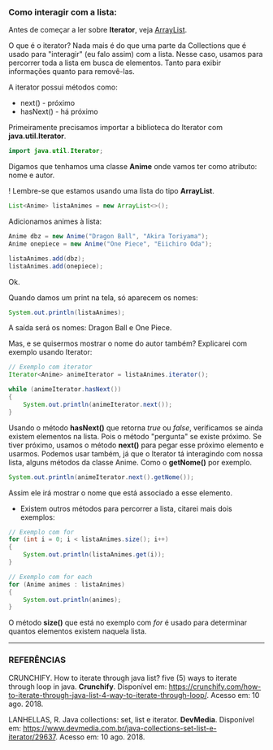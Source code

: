 ### Como interagir com a lista:

Antes de começar a ler sobre **Iterator**, veja [ArrayList](https://github.com/ranielcsar/POO-Java/blob/master/Collections/ArrayList.md).

O que é o iterator? Nada mais é do que uma parte da Collections que é usado para "interagir" (eu falo assim) com a lista. Nesse caso, usamos para percorrer toda a lista em busca de elementos. Tanto para exibir informações quanto para removê-las.

A iterator possui métodos como:

* next() - próximo
* hasNext() - há próximo

Primeiramente precisamos importar a biblioteca do Iterator com **java.util.Iterator**.

```java
import java.util.Iterator;
```

Digamos que tenhamos uma classe **Anime** onde vamos ter como atributo: nome e autor.

! Lembre-se que estamos usando uma lista do tipo **ArrayList**.

```java
List<Anime> listaAnimes = new ArrayList<>();
```

Adicionamos animes à lista:

```java
Anime dbz = new Anime("Dragon Ball", "Akira Toriyama");
Anime onepiece = new Anime("One Piece", "Eiichiro Oda");

listaAnimes.add(dbz);
listaAnimes.add(onepiece);
```

Ok.

Quando damos um print na tela, só aparecem os nomes:

```java
System.out.println(listaAnimes);
```

A saída será os nomes: Dragon Ball e One Piece.

Mas, e se quisermos mostrar o nome do autor também? Explicarei com exemplo usando Iterator:

```java
// Exemplo com iterator
Iterator<Anime> animeIterator = listaAnimes.iterator();

while (animeIterator.hasNext())
{
    System.out.println(animeIterator.next());
}
```

Usando o método **hasNext()** que retorna *true* ou *false*, verificamos se ainda existem elementos na lista. Pois o método "pergunta" se existe próximo. Se tiver próximo, usamos o método **next()** para pegar esse próximo elemento e usarmos. Podemos usar também, já que o Iterator tá interagindo com nossa lista, alguns métodos da classe Anime. Como o **getNome()** por exemplo.

```java
System.out.println(animeIterator.next().getNome());
```

Assim ele irá mostrar o nome que está associado a esse elemento.

* Existem outros métodos para percorrer a lista, citarei mais dois exemplos:

```java
// Exemplo com for
for (int i = 0; i < listaAnimes.size(); i++)
{
    System.out.println(listaAnimes.get(i));
}

// Exemplo com for each
for (Anime animes : listaAnimes)
{
    System.out.println(animes);
}
```

O método **size()** que está no exemplo com *for* é usado para determinar quantos elementos existem naquela lista.

___

### REFERÊNCIAS

CRUNCHIFY. How to iterate through java list? five (5) ways to iterate through loop in java. **Crunchify**. Disponível em: <https://crunchify.com/how-to-iterate-through-java-list-4-way-to-iterate-through-loop/>. Acesso em: 10 ago. 2018.

LANHELLAS, R. Java collections: set, list e iterator. **DevMedia**. Disponível em: <https://www.devmedia.com.br/java-collections-set-list-e-iterator/29637>. Acesso em: 10 ago. 2018.
